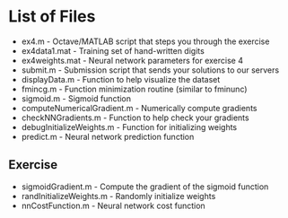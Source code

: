 List of Files
===

- ex4.m - Octave/MATLAB script that steps you through the exercise
- ex4data1.mat - Training set of hand-written digits
- ex4weights.mat - Neural network parameters for exercise 4
- submit.m - Submission script that sends your solutions to our servers
- displayData.m - Function to help visualize the dataset
- fmincg.m - Function minimization routine (similar to fminunc)
- sigmoid.m - Sigmoid function
- computeNumericalGradient.m - Numerically compute gradients
- checkNNGradients.m - Function to help check your gradients
- debugInitializeWeights.m - Function for initializing weights
- predict.m - Neural network prediction function

## Exercise
- sigmoidGradient.m - Compute the gradient of the sigmoid function
- randInitializeWeights.m - Randomly initialize weights
- nnCostFunction.m - Neural network cost function